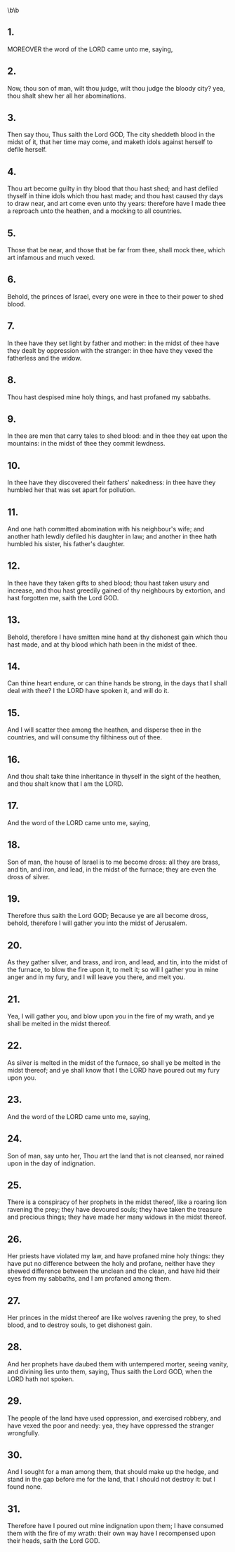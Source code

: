 \b\b
## 1.
MOREOVER the word of the LORD came unto me, saying,
## 2.
Now, thou son of man, wilt thou judge, wilt thou judge the bloody city?  yea, thou shalt shew her all her abominations.
## 3.
Then say thou, Thus saith the Lord GOD, The city sheddeth blood in the midst of it, that her time may come, and maketh idols against herself to defile herself.
## 4.
Thou art become guilty in thy blood that thou hast shed; and hast defiled thyself in thine idols which thou hast made; and thou hast caused thy days to draw near, and art come even unto thy years: therefore have I made thee a reproach unto the heathen, and a mocking to all countries.
## 5.
Those that be near, and those that be far from thee, shall mock thee, which art infamous and much vexed.
## 6.
Behold, the princes of Israel, every one were in thee to their power to shed blood.
## 7.
In thee have they set light by father and mother: in the midst of thee have they dealt by oppression with the stranger: in thee have they vexed the fatherless and the widow.
## 8.
Thou hast despised mine holy things, and hast profaned my sabbaths.
## 9.
In thee are men that carry tales to shed blood: and in thee they eat upon the mountains: in the midst of thee they commit lewdness.
## 10.
In thee have they discovered their fathers' nakedness: in thee have they humbled her that was set apart for pollution.
## 11.
And one hath committed abomination with his neighbour's wife; and another hath lewdly defiled his daughter in law; and another in thee hath humbled his sister, his father's daughter.
## 12.
In thee have they taken gifts to shed blood; thou hast taken usury and increase, and thou hast greedily gained of thy neighbours by extortion, and hast forgotten me, saith the Lord GOD.
## 13.
Behold, therefore I have smitten mine hand at thy dishonest gain which thou hast made, and at thy blood which hath been in the midst of thee.
## 14.
Can thine heart endure, or can thine hands be strong, in the days that I shall deal with thee?  I the LORD have spoken it, and will do it.
## 15.
And I will scatter thee among the heathen, and disperse thee in the countries, and will consume thy filthiness out of thee.
## 16.
And thou shalt take thine inheritance in thyself in the sight of the heathen, and thou shalt know that I am the LORD.
## 17.
And the word of the LORD came unto me, saying,
## 18.
Son of man, the house of Israel is to me become dross: all they are brass, and tin, and iron, and lead, in the midst of the furnace; they are even the dross of silver.
## 19.
Therefore thus saith the Lord GOD; Because ye are all become dross, behold, therefore I will gather you into the midst of Jerusalem.
## 20.
As they gather silver, and brass, and iron, and lead, and tin, into the midst of the furnace, to blow the fire upon it, to melt it; so will I gather you in mine anger and in my fury, and I will leave you there, and melt you.
## 21.
Yea, I will gather you, and blow upon you in the fire of my wrath, and ye shall be melted in the midst thereof.
## 22.
As silver is melted in the midst of the furnace, so shall ye be melted in the midst thereof; and ye shall know that I the LORD have poured out my fury upon you.
## 23.
And the word of the LORD came unto me, saying,
## 24.
Son of man, say unto her, Thou art the land that is not cleansed, nor rained upon in the day of indignation.
## 25.
There is a conspiracy of her prophets in the midst thereof, like a roaring lion ravening the prey; they have devoured souls; they have taken the treasure and precious things; they have made her many widows in the midst thereof.
## 26.
Her priests have violated my law, and have profaned mine holy things: they have put no difference between the holy and profane, neither have they shewed difference between the unclean and the clean, and have hid their eyes from my sabbaths, and I am profaned among them.
## 27.
Her princes in the midst thereof are like wolves ravening the prey, to shed blood, and to destroy souls, to get dishonest gain.
## 28.
And her prophets have daubed them with untempered morter, seeing vanity, and divining lies unto them, saying, Thus saith the Lord GOD, when the LORD hath not spoken.
## 29.
The people of the land have used oppression, and exercised robbery, and have vexed the poor and needy: yea, they have oppressed the stranger wrongfully.
## 30.
And I sought for a man among them, that should make up the hedge, and stand in the gap before me for the land, that I should not destroy it: but I found none.
## 31.
Therefore have I poured out mine indignation upon them; I have consumed them with the fire of my wrath: their own way have I recompensed upon their heads, saith the Lord GOD.
